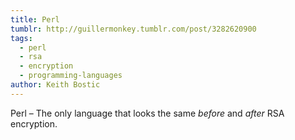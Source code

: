 ```yaml
---
title: Perl
tumblr: http://guillermonkey.tumblr.com/post/3282620900
tags:
  - perl
  - rsa
  - encryption
  - programming-languages
author: Keith Bostic
---
```


Perl – The only language that looks the same *before* and *after* RSA encryption.
